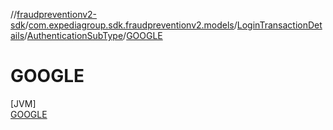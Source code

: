 //[fraudpreventionv2-sdk](../../../../../index.md)/[com.expediagroup.sdk.fraudpreventionv2.models](../../../index.md)/[LoginTransactionDetails](../../index.md)/[AuthenticationSubType](../index.md)/[GOOGLE](index.md)

# GOOGLE

[JVM]\
[GOOGLE](index.md)
